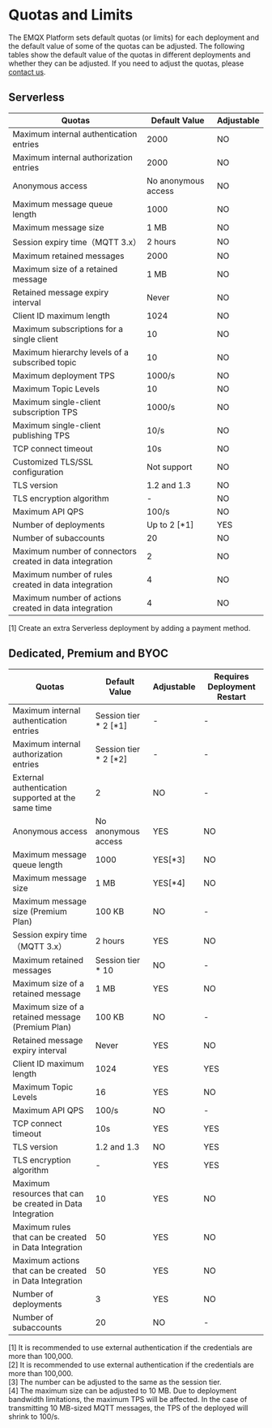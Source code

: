 # Quotas and Limits

The EMQX Platform sets default quotas (or limits) for each deployment and the default value of some of the quotas can be adjusted. The following tables show the default value of the quotas in different deployments and whether they can be adjusted. If you need to adjust the quotas, please [contact us](../feature/tickets.md).

## Serverless
| Quotas                                                   | **Default Value**   | **Adjustable** |
| -------------------------------------------------------- | ------------------- | -------------- |
| Maximum internal authentication entries                  | 2000                | NO             |
| Maximum internal authorization entries                   | 2000                | NO             |
| Anonymous access                                         | No anonymous access | NO             |
| Maximum message queue length                             | 1000                | NO             |
| Maximum message size                                     | 1 MB                | NO             |
| Session expiry time（MQTT 3.x）                          | 2 hours             | NO             |
| Maximum retained messages                                | 2000                | NO             |
| Maximum size of a retained message                       | 1 MB                | NO             |
| Retained message expiry interval                         | Never               | NO             |
| Client ID maximum length                                 | 1024                | NO             |
| Maximum subscriptions for a single client                | 10                  | NO             |
| Maximum hierarchy levels of a subscribed topic           | 10                  | NO             |
| Maximum deployment TPS                                   | 1000/s              | NO             |
| Maximum Topic Levels                                     | 10                  | NO             |
| Maximum single-client subscription TPS                   | 1000/s              | NO             |
| Maximum single-client publishing TPS                     | 10/s                | NO             |
| TCP connect timeout                                      | 10s                 | NO             |
| Customized TLS/SSL configuration                         | Not support         | NO             |
| TLS version                                              | 1.2 and 1.3         | NO             |
| TLS encryption algorithm                                 | -                   | NO             |
| Maximum API QPS                                          | 100/s               | NO             |
| Number of deployments                                    | Up to 2  [\*1]      | YES            |
| Number of subaccounts                                    | 20                  | NO             |
| Maximum number of connectors created in data integration | 2                   | NO             |
| Maximum number of rules created in data integration      | 4                   | NO             |
| Maximum number of actions created in data integration    | 4                   | NO             |

[1] Create an extra Serverless deployment by adding a payment method.

## Dedicated, Premium and BYOC

| **Quotas**                                                | **Default Value**       | **Adjustable** | **Requires Deployment Restart** |
| --------------------------------------------------------- | ----------------------- | -------------- | ------------------------------- |
| Maximum internal authentication entries                   | Session tier * 2 [\*1]  | -              | -                               |
| Maximum internal authorization entries                    | Session tier * 2  [\*2] | -              | -                               |
| External authentication supported at the same time        | 2                       | NO             | -                               |
| Anonymous access                                          | No anonymous access     | YES            | NO                              |
| Maximum message queue length                              | 1000                    | YES[\*3]       | NO                              |
| Maximum message size                                      | 1 MB                    | YES[\*4]       | NO                              |
| Maximum message size (Premium Plan)                       | 100 KB                  | NO             | -                               |
| Session expiry time（MQTT 3.x）                           | 2 hours                 | YES            | NO                              |
| Maximum retained messages                                 | Session tier * 10       | NO             | -                               |
| Maximum size of a retained message                        | 1 MB                    | YES            | NO                              |
| Maximum size of a retained message (Premium Plan)         | 100 KB                  | NO             | -                               |
| Retained message expiry interval                          | Never                   | YES            | NO                              |
| Client ID maximum length                                  | 1024                    | YES            | YES                             |
| Maximum Topic Levels                                      | 16                      | YES            | NO
| Maximum API QPS                                           | 100/s                   | NO             | -                               |
| TCP connect timeout                                       | 10s                     | YES            | YES                             |
| TLS version                                               | 1.2 and 1.3             | NO             | YES                             |
| TLS encryption algorithm                                  | -                       | YES            | YES                             |
| Maximum resources that can be created in Data Integration | 10                      | YES            | NO                              |
| Maximum rules that can be created in Data Integration     | 50                      | YES            | NO                              |
| Maximum actions that can be created in Data Integration   | 50                      | YES            | NO                              |
| Number of deployments                                     | 3                       | YES            | NO                              |
| Number of subaccounts                                     | 20                      | NO             | -                               |

[1] It is recommended to use external authentication if the credentials are more than 100,000.<br>
[2] It is recommended to use external authentication if the credentials are more than 100,000.<br>
[3] The number can be adjusted to the same as the session tier.<br>
[4] The maximum size can be adjusted to 10 MB. Due to deployment bandwidth limitations, the maximum TPS will be affected. In the case of transmitting 10 MB-sized MQTT messages, the TPS of the deployed will shrink to 100/s.<br>

